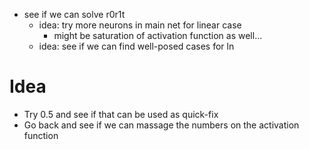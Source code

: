 

- see if we can solve r0r1t
    - idea: try more neurons in main net for linear case
        - might be saturation of activation function as well...
    - idea: see if we can find well-posed cases for ln





# Idea

- Try 0.5 and see if that can be used as quick-fix
- Go back and see if we can massage the numbers on the activation function 